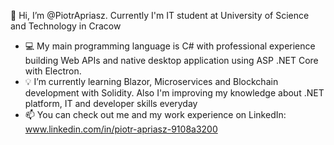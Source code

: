  👋 Hi, I’m @PiotrApriasz. Currently I'm IT student at University of Science and Technology in Cracow
- :computer: My main programming language is C# with professional experience building Web APIs and native desktop application using ASP .NET Core with Electron.
- :bulb: I’m currently learning Blazor, Microservices and Blockchain development with Solidity. Also I'm improving my knowledge about .NET platform, IT and developer skills everyday 
- 📫 You can check out me and my work experience on LinkedIn: www.linkedin.com/in/piotr-apriasz-9108a3200

<!---
PiotrApriasz/PiotrApriasz is a ✨ special ✨ repository because its `README.md` (this file) appears on your GitHub profile.
You can click the Preview link to take a look at your changes.
--->
